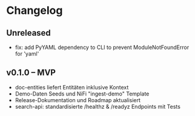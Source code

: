 # Changelog

## Unreleased
- fix: add PyYAML dependency to CLI to prevent ModuleNotFoundError for 'yaml'

## v0.1.0 – MVP
- doc-entities liefert Entitäten inklusive Kontext
- Demo-Daten Seeds und NiFi "ingest-demo" Template
- Release-Dokumentation und Roadmap aktualisiert
- search-api: standardisierte /healthz & /readyz Endpoints mit Tests
